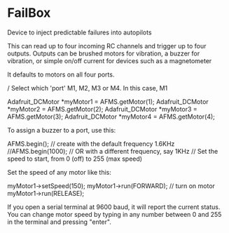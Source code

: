 # FailBox
Device to inject predictable failures into autopilots


This can read up to four incoming RC channels and trigger up to four outputs. Outputs can be brushed motors for vibration, a buzzer for vibration, or simple on/off current for devices such as a magnetometer

It defaults to motors on all four ports. 

/ Select which 'port' M1, M2, M3 or M4. In this case, M1

Adafruit_DCMotor *myMotor1 = AFMS.getMotor(1);
Adafruit_DCMotor *myMotor2 = AFMS.getMotor(2);
Adafruit_DCMotor *myMotor3 = AFMS.getMotor(3);
Adafruit_DCMotor *myMotor4 = AFMS.getMotor(4);

To assign a buzzer to a port, use this:

  AFMS.begin();  // create with the default frequency 1.6KHz
  //AFMS.begin(1000);  // OR with a different frequency, say 1KHz
  // Set the speed to start, from 0 (off) to 255 (max speed)

Set the speed of any motor like this:

myMotor1->setSpeed(150);
  myMotor1->run(FORWARD);
  // turn on motor
  myMotor1->run(RELEASE);
 
 
If you open a serial terminal at 9600 baud, it will report the current status. You can change motor speed by typing in any number between 0 and 255 in the terminal and pressing "enter".

